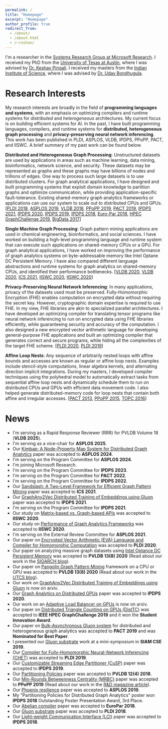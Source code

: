 ```yaml
---
permalink: /
title: "Homepage"
excerpt: "Homepage"
author_profile: true
redirect_from:
  - /about/
  - /about.html
  - /~roshan/
---
```


I'm a researcher in the [Systems Research Group at Microsoft Research](https://www.microsoft.com/en-us/research/group/systems-research-group-redmond/).
I received my PhD from the [University of Texas at Austin](https://www.cs.utexas.edu/),
where I was advised by [Dr. Keshav Pingali](https://www.cs.utexas.edu/~pingali/).
I received my masters from the
[Indian Institute of Science](https://www.csa.iisc.ac.in/), where I was advised by
[Dr. Uday Bondhugula](https://www.csa.iisc.ac.in/~udayb/).
<!-- During the summer of 2018 and 2019, I was a research intern in
[Microsoft Research](https://www.microsoft.com/en-us/research/group/research-in-software-engineering-rise/),
where I collaborated with several researchers including
[Dr. Olli Saarikivi](https://www.microsoft.com/en-us/research/people/olsaarik/),
[Dr. Kim Laine](https://www.microsoft.com/en-us/research/people/kilai/), and
[Dr. Madan Musuvathi](https://www.microsoft.com/en-us/research/people/madanm/). -->

# Research Interests

My research interests are broadly in the field of
**programming languages and systems**,
with an emphasis on optimizing compilers and runtime systems for
*distributed* and *heterogeneous* architectures.
My current focus is on building
efficient systems for AI. In the past,
I have built programming languages, compilers, and runtime systems for
**distributed, heterogeneous graph processing** and
**privacy-preserving neural network inferencing**.
This work has been published in PLDI, ASPLOS, VLDB, IPDPS, PPoPP, PACT, and IISWC.
A brief summary of my past work can be found below.
<!-- My goal is to build domain-specific
**programming languages, compilers, and runtime systems**
that make it easy to develop efficient
**graph processing**
on large-scale *distributed* clusters,
while utilizing *heterogeneous* architectures.
<!-- Towards this goal,
I have built programming systems for
*distributed and heterogeneous graph analytics*
and
*privacy-preserving neural network inferencing*.
My vision is to enable
developers to express their application
in a domain-specific language
and run it efficiently on a variety of architectures
under different scenarios like sparsity or privacy of the datasets. -->
<!-- and
introduces new techniques in programming systems
for sparse computing and privacy-preserving applications respectively.  -->

<!-- Existing computers have complex parallel architectures including
heterogeneous processors like CPUs and GPUs, non-uniform memory, and
non-volatile memory.
It is tedious for application developers to get good performance
without utilizing the architectural features.
Existing programs come from diverse application domains and are written
by experts in those domains, rather than experts in parallel programming.
It is also difficult to get good performance unless
the domain expertise is exploited.
I aim to bridge the gap between application domain experts and
parallel architectures
by working on *programming models, compilers, and
runtimes that enable application developers to extract performance
from parallel architectures with little effort*.  -->

**Distributed and Heterogeneous Graph Processing**:
Unstructured datasets are used by applications in areas such as
machine learning,
data mining, bioinformatics, network science, and security.
These datasets may be represented as graphs and these graphs may have
billions of nodes and trillions of edges.
One way to process such large datasets is to use distributed clusters.
For graph analytical applications, I have designed and built
programming systems that exploit domain knowledge to partition graphs
and optimize communication,
while providing application-specific fault-tolerance.
Existing shared-memory graph analytics frameworks or applications
can use our system to scale out to distributed CPUs and GPUs.
[[PLDI 2018](https://roshandathathri.github.io/publication/2018-pldi),
[ASPLOS 2019](https://roshandathathri.github.io/publication/2019-asplos),
[VLDB 2018](https://roshandathathri.github.io/publication/2018-vldb),
[PPoPP 2019](https://roshandathathri.github.io/publication/2019-ppopp),
[PACT 2019](https://roshandathathri.github.io/publication/2019-pact),
[IPDPS 2021](https://roshandathathri.github.io/publication/2021-ipdps),
[IPDPS 2020](https://roshandathathri.github.io/publication/2020-ipdps),
[IPDPS 2019](https://roshandathathri.github.io/publication/2019-ipdps),
[IPDPS 2018](https://roshandathathri.github.io/publication/2018-ipdps),
[Euro-Par 2018](https://roshandathathri.github.io/publication/2018-europar),
[HPEC GraphChallenge 2019](https://roshandathathri.github.io/publication/2019-graphchallenge),
[BigData 2017](https://roshandathathri.github.io/publication/2017-bigdata)]
<!-- I intend to build on this to support
*distributed and heterogeneous systems for sparse computation
like graph databases, graph mining, graph embeddings,
sparse deep learning, and mesh-based numerical simulation*. -->

**Single Machine Graph Processing**:
Graph pattern mining applications are used in chemical engineering,
bioinformatics, and social sciences. I have worked on building a
high-level programming language and runtime system that can execute
such applications on shared-memory CPUs or a GPU. For graph analytical
applications, I have worked on improving the performance of graph
analytics systems on byte-addressable memory like Intel Optane DC Persistent Memory.
I have also compared different language abstractions and
runtime systems for graph analytics on shared-memory CPUs, and
identified their performance bottlenecks.
[[VLDB 2020](https://roshandathathri.github.io/publication/2020-vldb-1),
[VLDB 2020](https://roshandathathri.github.io/publication/2020-vldb-2),
[ICS 2021](https://dl.acm.org/doi/10.1145/3447818.3460359),
[IISWC 2020](https://roshandathathri.github.io/publication/2020-iiswc-1),
[IISWC 2020](https://roshandathathri.github.io/publication/2020-iiswc-2)]

**Privacy-Preserving Neural Network Inferencing**:
In many applications, privacy of the datasets used must be preserved.
Fully-Homomorphic Encryption (FHE) enables computation on encrypted data
without requiring the secret key.
However, cryptographic domain expertise is required to use FHE.
In my view, FHE libraries are akin to specialized parallel architectures.
I have developed an optimizing compiler for
translating tensor programs like neural network inferencing
to run on encrypted data using FHE libraries
efficiently, while guaranteeing security and accuracy
of the computation.
I also designed a new encrypted vector arithmetic language for developing
general-purpose FHE applications
and built an optimizing compiler that generates correct and secure programs,
while hiding all the complexities of the target FHE scheme.
[[PLDI 2020](https://roshandathathri.github.io/publication/2020-pldi),
[PLDI 2019](https://roshandathathri.github.io/publication/2019-pldi)]
<!-- Building on this, I intend to help program *privacy-preserving
applications including large-scale data analytics and databases*. -->

<!-- **Threat Detection Using Graph Querying**: In this project supported by DARPA, property
graphs with attributes are built from event logs on machines. Advanced Persistent
Threats (APT) on these machines are detected by querying the property graphs for
specific patterns. I have designed a compiler for running these queries efficiently
so that APTs can be detected in real-time. -->

**Affine Loop Nests**:
Any sequence of arbitrarily nested loops with affine bounds and accesses
are known as regular or affine loop nests.
Examples include
stencil-style computations, linear algebra kernels,
and alternating direction implicit integrations.
During my masters, I developed compiler techniques using the polyhedral model
to automatically extract tasks from sequential affine loop nests and
dynamically schedule them to run on distributed CPUs and
GPUs with efficient data movement code.
I also helped generate distributed-memory code for loop nests
that contain both affine and irregular accesses.
[[PACT 2013](https://roshandathathri.github.io/publication/2013-pact),
[PPoPP 2015](https://roshandathathri.github.io/publication/2015-ppopp),
[TOPC 2016](https://roshandathathri.github.io/publication/2016-topc)]

# News

* I'm serving as a Rapid Response Reviewer (RRR) for PVLDB Volume 18 (**VLDB 2025**).
* I'm serving as a vice-chair for **ASPLOS 2025**.
* Our [Kimbap: A Node-Property Map System for Distributed Graph Analytics](https://roshandathathri.github.io/publication/2024-asplos) paper was accepted to **ASPLOS 2024**.
* I'm serving on the Program Committee for **ASPLOS 2024**.
* I'm joining Microsoft Research.
* I'm serving on the Program Committee for **IPDPS 2023**.
* I'm serving on the Program Committee for **PACT 2022**.
* I'm serving on the Program Committee for **IPDPS 2022**.
* Our [Sandslash: A Two-Level Framework for Efficient Graph Pattern Mining](https://roshandathathri.github.io/publication/2021-ics) paper was accepted to **ICS 2021**.
* Our [GraphAny2Vec Distributed Training of Embeddings using Gluon](https://roshandathathri.github.io/publication/2021-ipdps) paper was accepted to **IPDPS 2021**.
* I'm serving on the Program Committee for **IPDPS 2021**.
* Our study on [Matrix-based vs. Graph-based APIs](https://roshandathathri.github.io/publication/2020-iiswc-2) was accepted to **IISWC 2020**.
* Our study on [Performance of Graph Analytics Frameworks](https://roshandathathri.github.io/publication/2020-iiswc-1) was accepted to **IISWC 2020**.
* I'm serving on the External Review Committee for **ASPLOS 2021**.
* Our paper on [Encrypted Vector Arithmetic (EVA) Language and Compiler for Homomorphic Computation](https://roshandathathri.github.io/publication/2020-pldi) was accepted to **PLDI 2020**.
* Our paper on analyzing massive graph datasets using [Intel Optance DC Persistent Memory](https://roshandathathri.github.io/publication/2020-vldb-2) was accepted to **PVLDB 13(8) 2020** (Read about our work in the [SIGARCH blog](https://www.sigarch.org/using-intel-optane-dc-persistent-memory-for-in-memory-graph-analytics/)).
* Our paper on [Pangolin Graph Pattern Mining](https://roshandathathri.github.io/publication/2020-vldb-1) framework on a CPU or GPU was accepted to **PVLDB 13(8) 2020** (Read about our work in the [UTCS blog](https://www.cs.utexas.edu/news/2020/pangolin-efficient-and-flexible-graph-mining-system-cpu-and-gpu)).
* Our work on [GraphAny2Vec Distributed Training of Embeddings using Gluon](http://arxiv.org/abs/1909.03359) is now on arxiv.
* Our [Graph Analytics on Distributed GPUs](https://roshandathathri.github.io/publication/2020-ipdps) paper was accepted to **IPDPS 2020**.
* Our work on an [Adaptive Load Balancer on GPUs](https://arxiv.org/abs/1911.09135) is now on arxiv.
* Our paper on [Distributed Triangle Counting on GPUs (DistTC)](https://roshandathathri.github.io/publication/2019-graphchallenge) was accepted to **IEEE HPEC GraphChallenge 2019** and it won the **Student Innovation Award**.
* Our paper on [Bulk-Asynchronous Gluon system](https://roshandathathri.github.io/publication/2019-pact) for distributed and heterogeneous graph analytics was accepted to **PACT 2019** and was **Nominated for Best Paper**.
* I presented our [Gluon substrate](https://roshandathathri.github.io/publication/2018-pldi) work at a mini-symposium in **SIAM CSE 2019**.
* Our [Compiler for Fully-Homomorphic Neural-Network Inferencing (CHET)](https://roshandathathri.github.io/publication/2019-pldi) was accepted to **PLDI 2019**.
* Our [Customizable Streaming Edge Partitioner (CuSP)](https://roshandathathri.github.io/publication/2019-ipdps) paper was accepted to **IPDPS 2019**.
* Our [Partitioning Policies](https://roshandathathri.github.io/publication/2018-vldb) paper was accepted to **PVLDB 12(4) 2018**.
* Our [Min-Rounds Betweenness Centrality (MRBC)](https://roshandathathri.github.io/publication/2019-ppopp) paper was accepted to **PPoPP 2019** (Read about our work in the [R&D magazine article](https://www.rdmag.com/article/2019/04/determining-importance-connections-unstructured-data)).
* Our [Phoenix resilience](https://roshandathathri.github.io/publication/2019-asplos) paper was accepted to **ASPLOS 2019**.
* My "Partitioning Policies for Distributed Graph Analytics" poster won **IPDPS 2018** Outstanding Poster Presentation Award, 3rd Place.
* Our [Abelian compiler](https://roshandathathri.github.io/publication/2018-europar) paper was accepted to **EuroPar 2018**.
* Our [Gluon substrate](https://roshandathathri.github.io/publication/2018-pldi) paper was accepted to **PLDI 2018**.
* Our [Light-weight Communication Interface (LCI)](https://roshandathathri.github.io/publication/2018-ipdps) paper was accepted to **IPDPS 2018**.

